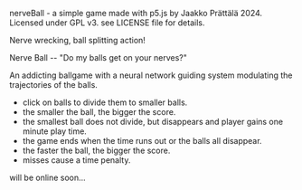 nerveBall - a simple game made with p5.js
by Jaakko Prättälä 2024.
Licensed under GPL v3.
see LICENSE file for details.

Nerve wrecking, ball splitting action!

Nerve Ball -- "Do my balls get on your nerves?"

An addicting ballgame with a neural network guiding system modulating the trajectories of the balls.
- click on balls to divide them to smaller balls.
- the smaller the ball, the bigger the score.
- the smallest ball does not divide, but disappears and player gains one minute play time.
- the game ends when the time runs out or the balls all disappear.
- the faster the ball, the bigger the score.
- misses cause a time penalty.

will be online soon...

